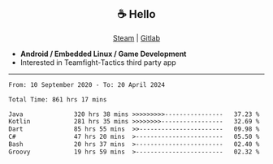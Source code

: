<h2 align="center"> ☕ Hello </h2>

<p align="center">
  <a href="https://steamcommunity.com/id/Niforances/">Steam</a> |
  <a href="https://gitlab.com/niforances">Gitlab</a>
</p>

 - **Android / Embedded Linux / Game Development**
 - Interested in Teamfight-Tactics third party app

------

<!--START_SECTION:waka-->

```txt
From: 10 September 2020 - To: 20 April 2024

Total Time: 861 hrs 17 mins

Java              320 hrs 38 mins >>>>>>>>>----------------   37.23 %
Kotlin            281 hrs 35 mins >>>>>>>>-----------------   32.69 %
Dart              85 hrs 55 mins  >>-----------------------   09.98 %
C#                47 hrs 20 mins  >------------------------   05.50 %
Bash              20 hrs 37 mins  >------------------------   02.40 %
Groovy            19 hrs 59 mins  >------------------------   02.32 %
```

<!--END_SECTION:waka-->
